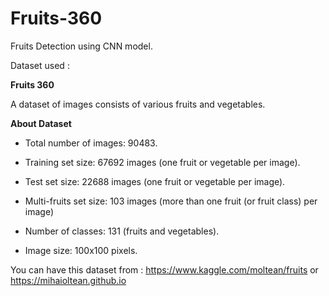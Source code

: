 # Fruits-360

Fruits Detection using CNN model.

Dataset used :

**Fruits 360**

A dataset of images consists of various fruits and vegetables.

**About Dataset**

- Total number of images: 90483.

- Training set size: 67692 images (one fruit or vegetable per image).

- Test set size: 22688 images (one fruit or vegetable per image).

- Multi-fruits set size: 103 images (more than one fruit (or fruit class) per image)

- Number of classes: 131 (fruits and vegetables).

- Image size: 100x100 pixels.

You can have this dataset from : https://www.kaggle.com/moltean/fruits or https://mihaioltean.github.io

